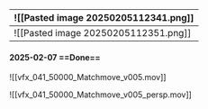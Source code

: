 
| ![[Pasted image 20250205112341.png]] |
| ------------------------------------ |
| ![[Pasted image 20250205112351.png]] |
#### 2025-02-07 ==Done==
![[vfx_041_50000_Matchmove_v005.mov]]

![[vfx_041_50000_Matchmove_v005_persp.mov]]